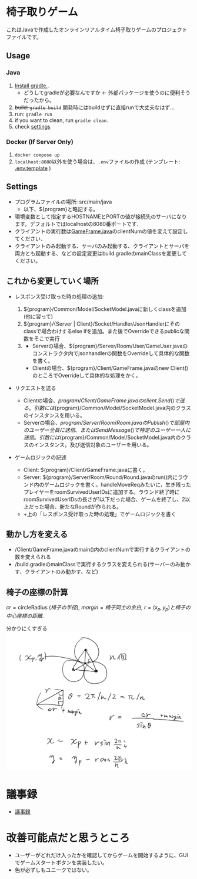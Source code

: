 # 椅子取りゲーム
これはJavaで作成したオンラインリアルタイム椅子取りゲームのプロジェクトファイルです。 

## Usage
### Java 
1. [Install gradle.](https://dev.classmethod.jp/articles/gradle-step-by-step/). 
    - どうしてgradleが必要なんですか <- 外部パッケージを使うのに便利そうだったから。 
2. ~~build: ```gradle build```~~ 開発時にはbuildせずに直接runで大丈夫なはず... 
3. run: ```gradle run``` 
4. if you want to clean, run ```gradle clean```. 
5. check [settings](#settings)

### Docker (If Server Only)
1. ```docker compose up``` 
2. ```localhost:8080```以外を使う場合は、```.env```ファイルの作成 (テンプレート: [.env.template](.env.template) )


## Settings
- プログラムファイルの場所: src/main/java
    - 以下、${program}と略記する。
- 環境変数として指定するHOSTNAMEとPORTの値が接続先のサーバになります。デフォルトではlocalhostの8080番ポートです．
- クライアントの実行数は[GameFrame.java](./src/main/java/Client/GameFrame.java)のclientNumの値を変えて設定してください． 
- クライアントのみ起動する、サーバのみ起動する、クライアントとサーバを両方とも起動する、などの設定変更はbuild.gradleのmainClassを変更してください。 

## これから変更していく場所
- レスポンス受け取った時の処理の追加: 
    1. ${program}/Common/Model/SocketModel.javaに新しくclassを追加(他に習って)
    2. ${program}/{Server | Client}/Socket/Handler/JsonHandlerにそのclassで場合わけするelse ifを追加。また後でOverrideできるpublicな関数をそこで実行
    3. 
        - Serverの場合、${program}/Server/Room/User/GameUser.javaのコンストラクタ内でjsonhandlerの関数をOverrideして具体的な関数を書く。 
        - Clientの場合、${program}/Client/GameFrame.javaのnew Client()のところでOverrideして具体的な処理をかく。

- リクエストを送る
    - Clientの場合、${program}/Client/GameFrame.javaのclient.Send()で送る。引数には${program}/Common/Model/SocketModel.java内のクラスのインスタンスを用いる。
    - Serverの場合、${program}/Server/Room/Room.javaのPublish()で部屋内のユーザー全員に送信、またはSendMessage()で特定のユーザー一人に送信。引数には${program}/Common/Model/SocketModel.java内のクラスのインスタンス，及び送信対象のユーザーを用いる。 

- ゲームロジックの記述
    - Client: ${program}/Client/GameFrame.javaに書く。
    - Server: ${program}/Server/Room/Round/Round.javaのrun()内にラウンド内のゲームロジックを書く。handleMoveReqみたいに，生き残ったプレイヤーをroomSurvivedUserIDsに追加する。ラウンド終了時にroomSurvivedUserIDsの長さが1以下だった場合、ゲームを終了し、2以上だった場合、新たなRoundが作られる。 
    - +上の「レスポンス受け取った時の処理」でゲームロジックを書く 

## 動かし方を変える
- /Client/GameFrame.javaのmain()内のclientNumで実行するクライアントの数を変えられる
- /build.gradleのmainClassで実行するクラスを変えられる(サーバーのみ動かす、クライアントのみ動かす、など) 

## 椅子の座標の計算
$cr = \mathrm{circleRadius}\ (椅子の半径),\ margin = 椅子同士の余白,\ r = (x_p, y_p) と椅子の中心座標の距離$.

分かりにくすぎる
![](pastedImages/2022-04-29-18-43-03.png)


# 議事録
- [議事録](https://hackmd.io/dfl9Z-KDSAu5qTyQEfvXHg) 

# 改善可能点だと思うところ
- ユーザーがどれだけ入ったかを確認してからゲームを開始するように、GUIでゲームスタートボタンを実装したい。 
- 色が必ずしもユニークではない。 

<!--
Unknown, Uncertain bug: 
- dockerを起動している時には外部ライブラリがうまく使えない(?)  
-->
